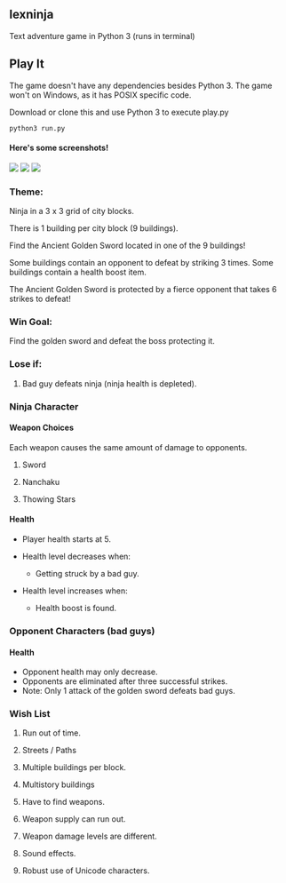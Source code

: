 ## lexninja
Text adventure game in Python 3 (runs in terminal)

## Play It

The game doesn't have any dependencies besides Python 3.
The game won't on Windows, as it has POSIX specific code. 

Download or clone this and use Python 3 to execute play.py

`python3 run.py`

#### Here's some screenshots!

![](https://github.com/bFraley/lexninja/blob/master/screenshots/start.png)
![](https://github.com/bFraley/lexninja/blob/master/screenshots/menu.png)
![](https://github.com/bFraley/lexninja/blob/master/screenshots/map.png)

### Theme:

Ninja in a 3 x 3 grid of city blocks.

There is 1 building per city block (9 buildings).

Find the Ancient Golden Sword located in one of the 9 buildings!

Some buildings contain an opponent to defeat by striking 3 times.
Some buildings contain a health boost item.

The Ancient Golden Sword is protected by a fierce opponent that
takes 6 strikes to defeat!

### Win Goal:

Find the golden sword and defeat the boss protecting it.

### Lose if:

1. Bad guy defeats ninja (ninja health is depleted).

### Ninja Character

#### Weapon Choices

Each weapon causes the same amount of damage to opponents.

1. Sword

2. Nanchaku

3. Thowing Stars

#### Health

- Player health starts at 5.

- Health level decreases when:
  - Getting struck by a bad guy.

- Health level increases when:
  - Health boost is found.

### Opponent Characters (bad guys)

#### Health

 - Opponent health may only decrease.
 - Opponents are eliminated after three successful strikes.
 - Note: Only 1 attack of the golden sword defeats bad guys.
 
### Wish List

1. Run out of time.

2. Streets / Paths

3. Multiple buildings per block.

4. Multistory buildings

5. Have to find weapons.

6. Weapon supply can run out.

7. Weapon damage levels are different.

8. Sound effects.

9. Robust use of Unicode characters.
